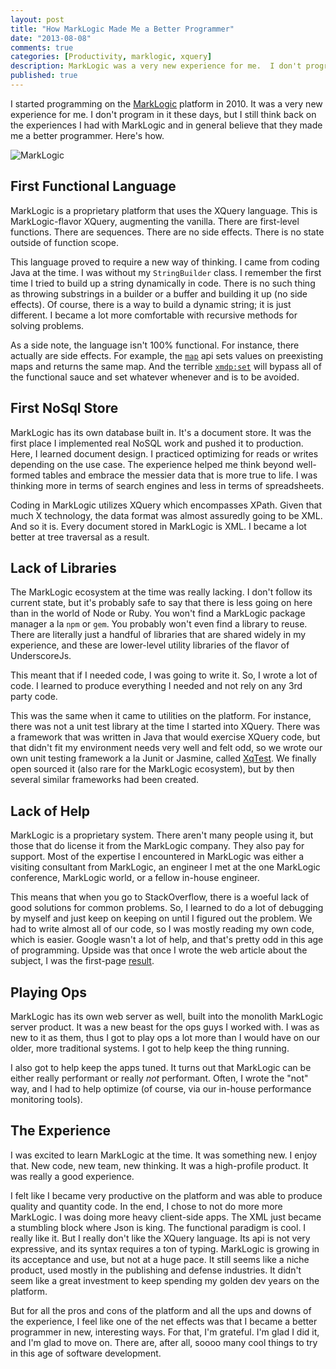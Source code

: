 ```yaml
---
layout: post
title: "How MarkLogic Made Me a Better Programmer"
date: "2013-08-08"
comments: true
categories: [Productivity, marklogic, xquery]
description: MarkLogic was a very new experience for me.  I don't program in it these days, but it helped me become a better programmer.
published: true
---
```


I started programming on the [MarkLogic](http://www.marklogic.com/) platform in 2010.  It was a very new experience for me.  I don't program in it these days, but I still think back on the experiences I had with MarkLogic and in general believe that they made me a better programmer.  Here's how.

![MarkLogic](http://i.imgur.com/32OKIUH.png)

<!--more-->

## First Functional Language
MarkLogic is a proprietary platform that uses the XQuery language.  This is MarkLogic-flavor XQuery, augmenting the vanilla.  There are first-level functions.  There are sequences.  There are no side effects.  There is no state outside of function scope.

This language proved to require a new way of thinking.  I came from coding Java at the time.  I was without my `StringBuilder` class.  I remember the first time I tried to build up a string dynamically in code.  There is no such thing as throwing substrings in a builder or a buffer and building it up (no side effects).  Of course, there is a way to build a dynamic string; it is just different.  I became a lot more comfortable with recursive methods for solving problems.

As a side note, the language isn't 100% functional.  For instance, there actually are side effects.  For example, the [`map`](https://docs.marklogic.com/map) api sets values on preexisting maps and returns the same map.  And the terrible [`xmdp:set`](https://docs.marklogic.com/xdmp:set) will bypass all of the functional sauce and set whatever whenever and is to be avoided.

## First NoSql Store
MarkLogic has its own database built in.  It's a document store.  It was the first place I implemented real NoSQL work and pushed it to production.  Here, I learned document design.  I practiced optimizing for reads or writes depending on the use case.  The experience helped me think beyond well-formed tables and embrace the messier data that is more true to life.  I was thinking more in terms of search engines and less in terms of spreadsheets.

Coding in MarkLogic utilizes XQuery which encompasses XPath.  Given that much X technology, the data format was almost assuredly going to be XML.  And so it is.  Every document stored in MarkLogic is XML.  I became a lot better at tree traversal as a result.

## Lack of Libraries
The MarkLogic ecosystem at the time was really lacking.  I don't follow its current state, but it's probably safe to say that there is less going on here than in the world of Node or Ruby.  You won't find a MarkLogic package manager a la `npm` or `gem`.  You probably won't even find a library to reuse.  There are literally just a handful of libraries that are shared widely in my experience, and these are lower-level utility libraries of the flavor of UnderscoreJs.

This meant that if I needed code, I was going to write it.  So, I wrote a lot of code.  I learned to produce everything I needed and not rely on any 3rd party code.

This was the same when it came to utilities on the platform.  For instance, there was not a unit test library at the time I started into XQuery.  There was a framework that was written in Java that would exercise XQuery code, but that didn't fit my environment needs very well and felt odd, so we wrote our own unit testing framework a la Junit or Jasmine, called [XqTest](https://github.com/irinc/xqtest).  We finally open sourced it (also rare for the MarkLogic ecosystem), but by then several similar frameworks had been created.

## Lack of Help
MarkLogic is a proprietary system.  There aren't many people using it, but those that do license it from the MarkLogic company.  They also pay for support.  Most of the expertise I encountered in MarkLogic was either a visiting consultant from MarkLogic, an engineer I met at the one MarkLogic conference, MarkLogic world, or a fellow in-house engineer.

This means that when you go to StackOverflow, there is a woeful lack of good solutions for common problems.  So, I learned to do a lot of debugging by myself and just keep on keeping on until I figured out the problem.  We had to write almost all of our code, so I was mostly reading my own code, which is easier.  Google wasn't a lot of help, and that's pretty odd in this age of programming.  Upside was that once I wrote the web article about the subject, I was the first-page [result](http://rockycode.com/blog/tech/marklogic/).

## Playing Ops
MarkLogic has its own web server as well, built into the monolith MarkLogic server product.  It was a new beast for the ops guys I worked with.  I was as new to it as them, thus I got to play ops a lot more than I would have on our older, more traditional systems.  I got to help keep the thing running.

I also got to help keep the apps tuned.  It turns out that MarkLogic can be either really performant or really *not* performant.  Often, I wrote the "not" way, and I had to help optimize (of course, via our in-house performance monitoring tools).

## The Experience
I was excited to learn MarkLogic at the time.  It was something new.  I enjoy that.  New code, new team, new thinking.  It was a high-profile product.  It was really a good experience.

I felt like I became very productive on the platform and was able to produce quality and quantity code.  In the end, I chose to not do more more MarkLogic.  I was doing more heavy client-side apps.  The XML just became a stumbling block where Json is king.  The functional paradigm is cool.  I really like it.  But I really don't like the XQuery language.  Its api is not very expressive, and its syntax requires a ton of typing.  MarkLogic is growing in its acceptance and use, but not at a huge pace.  It still seems like a niche product, used mostly in the publishing and defense industries.  It didn't seem like a great investment to keep spending my golden dev years on the platform.

 But for all the pros and cons of the platform and all the ups and downs of the experience, I feel like one of the net effects was that I became a better programmer in new, interesting ways.  For that, I'm grateful.  I'm glad I did it, and I'm glad to move on.  There are, after all, soooo many cool things to try in this age of software development.
